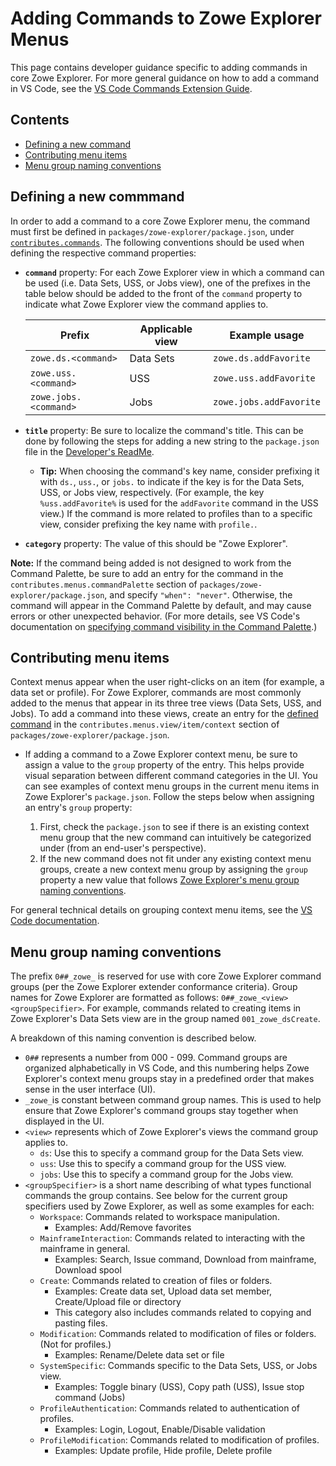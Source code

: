 # Adding Commands to Zowe Explorer Menus

This page contains developer guidance specific to adding commands in core Zowe Explorer. For more general guidance on how to add a command in VS Code, see the [VS Code Commands Extension Guide](https://code.visualstudio.com/api/extension-guides/command).

## Contents

- [Defining a new command](#defining-a-new-commmand)
- [Contributing menu items](#contributing-menu-items)
- [Menu group naming conventions](#menu-group-naming-conventions)

## Defining a new commmand

In order to add a command to a core Zowe Explorer menu, the command must first be defined in `packages/zowe-explorer/package.json`, under [`contributes.commands`](https://code.visualstudio.com/api/references/contribution-points#contributes.commands). The following conventions should be used when defining the respective command properties:

- **`command`** property: For each Zowe Explorer view in which a command can be used (i.e. Data Sets, USS, or Jobs view), one of the prefixes in the table below should be added to the front of the `command` property to indicate what Zowe Explorer view the command applies to.

  | Prefix                | Applicable view | Example usage           |
  | --------------------- | --------------- | ----------------------- |
  | `zowe.ds.<command>`   | Data Sets       | `zowe.ds.addFavorite`   |
  | `zowe.uss.<command>`  | USS             | `zowe.uss.addFavorite`  |
  | `zowe.jobs.<command>` | Jobs            | `zowe.jobs.addFavorite` |

- **`title`** property: Be sure to localize the command's title. This can be done by following the steps for adding a new string to the `package.json` file in the [Developer's ReadMe](https://github.com/zowe/vscode-extension-for-zowe/blob/master/docs/Developer's%20ReadMe.md#adding-strings).

  - **Tip:** When choosing the command's key name, consider prefixing it with `ds.`, `uss.`, or `jobs.` to indicate if the key is for the Data Sets, USS, or Jobs view, respectively. (For example, the key `%uss.addFavorite%` is used for the `addFavorite` command in the USS view.) If the command is more related to profiles than to a specific view, consider prefixing the key name with `profile.`.

- **`category`** property: The value of this should be "Zowe Explorer".

**Note:** If the command being added is not designed to work from the Command Palette, be sure to add an entry for the command in the `contributes.menus.commandPalette` section of `packages/zowe-explorer/package.json`, and specify `"when": "never"`. Otherwise, the command will appear in the Command Palette by default, and may cause errors or other unexpected behavior. (For more details, see VS Code's documentation on [specifying command visibility in the Command Palette](https://code.visualstudio.com/api/references/contribution-points#Context-specific-visibility-of-Command-Palette-menu-items).)

## Contributing menu items

Context menus appear when the user right-clicks on an item (for example, a data set or profile). For Zowe Explorer, commands are most commonly added to the menus that appear in its three tree views (Data Sets, USS, and Jobs). To add a command into these views, create an entry for the [defined command](#defining-a-new-commmand) in the `contributes.menus.view/item/context` section of `packages/zowe-explorer/package.json`.

- If adding a command to a Zowe Explorer context menu, be sure to assign a value to the `group` property of the entry. This helps provide visual separation between different command categories in the UI. You can see examples of context menu groups in the current menu items in Zowe Explorer's `package.json`. Follow the steps below when assigning an entry's `group` property:

  1. First, check the `package.json` to see if there is an existing context menu group that the new command can intuitively be categorized under (from an end-user's perspective).
  1. If the new command does not fit under any existing context menu groups, create a new context menu group by assigning the `group` property a new value that follows [Zowe Explorer's menu group naming conventions](#menu-group-naming-conventions).

For general technical details on grouping context menu items, see the [VS Code documentation](https://code.visualstudio.com/api/references/contribution-points#Sorting-of-groups).

## Menu group naming conventions

The prefix `0##_zowe_` is reserved for use with core Zowe Explorer command groups (per the Zowe Explorer extender conformance criteria). Group names for Zowe Explorer are formatted as follows: `0##_zowe_<view><groupSpecifier>`. For example, commands related to creating items in Zowe Explorer's Data Sets view are in the group named `001_zowe_dsCreate`.

A breakdown of this naming convention is described below.

- `0##` represents a number from 000 - 099. Command groups are organized alphabetically in VS Code, and this numbering helps Zowe Explorer's context menu groups stay in a predefined order that makes sense in the user interface (UI).
- `_zowe_`is constant between command group names. This is used to help ensure that Zowe Explorer's command groups stay together when displayed in the UI.
- `<view>` represents which of Zowe Explorer's views the command group applies to.
  - `ds`: Use this to specify a command group for the Data Sets view.
  - `uss`: Use this to specify a command group for the USS view.
  - `jobs`: Use this to specify a command group for the Jobs view.
- `<groupSpecifier>` is a short name describing of what types functional commands the group contains. See below for the current group specifiers used by Zowe Explorer, as well as some examples for each:
  - `Workspace`: Commands related to workspace manipulation.
    - Examples: Add/Remove favorites
  - `MainframeInteraction`: Commands related to interacting with the mainframe in general.
    - Examples: Search, Issue command, Download from mainframe, Download spool
  - `Create`: Commands related to creation of files or folders.
    - Examples: Create data set, Upload data set member, Create/Upload file or directory
    - This category also includes commands related to copying and pasting files.
  - `Modification`: Commands related to modification of files or folders. (Not for profiles.)
    - Examples: Rename/Delete data set or file
  - `SystemSpecific`: Commands specific to the Data Sets, USS, or Jobs view.
    - Examples: Toggle binary (USS), Copy path (USS), Issue stop command (Jobs)
  - `ProfileAuthentication`: Commands related to authentication of profiles.
    - Examples: Login, Logout, Enable/Disable validation
  - `ProfileModification`: Commands related to modification of profiles.
    - Examples: Update profile, Hide profile, Delete profile
